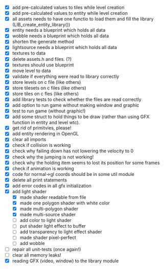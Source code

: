 - [x] add pre-calculated values to tiles while level creation
- [x] add pre-calculated values to entity while level creation
- [x] all assets needs to have one functio to load them and fill the library (LIB_create_entity_library())
- [x] entity needs a blueprint which holds all data
- [x] wobble needs a blueprint which holds all data
- [x] shorten the generate method
- [x] lightsource needs a blueprint which holds all data
- [x] textures to data
- [x] delete assets.h and files. (?)
- [x] textures should use blueprint
- [x] move level to data
- [x] validate if everything were read to library correctly
- [x] store levels on c file (like others)
- [x] store tilesets on c files (like others)
- [x] store tiles on c fles (like others)
- [x] add library tests to check whether the files are read correctly
- [x] add option to run game without making window and graphic
- [x] test to run game (without graphic!)
- [x] add some struct to hold things to be draw (rather than using GFX function
  in entity and level wtc).
- [x] get rid of primitvies, please!
- [x] add entity rendering in OpenGL
- [x] clear all imports
- [x] check if collision is working
- [x] check why failing down has not lowering the velocity to 0
- [x] check why the jumping is not working!
- [x] check why the holding item seems to lost its position for some frames
- [x] check if animation is working
- [x] code for normal->gl coords should be in some util module
- [x] delete all print statements
- [x] add error codes in all gfx initialization
- [x] add light shader
  - [x] made shader readable from file
  - [x] made one polygon shader with white color
  - [x] made multi-polygon shader
  - [x] made multi-source shader
  - [ ] add color to light shader
  - [ ] put shader light effect to buffer
  - [ ] add transparency to light effect shader
  - [ ] made shader pixel-perfect
  - [ ] add wobble
- [ ] repair all unit-tests (once again!)
- [ ] clear all memory leaks!
- [x] reading GFX (video, window) to the library module
